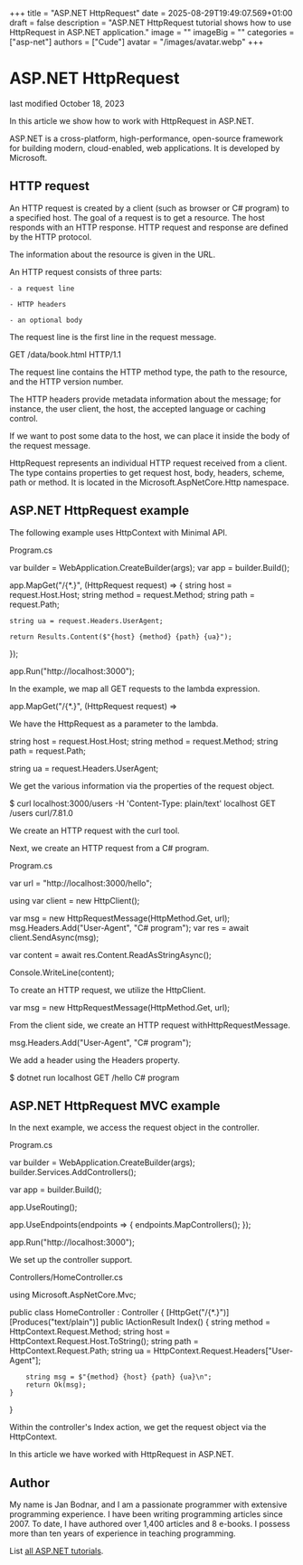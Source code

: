 +++
title = "ASP.NET HttpRequest"
date = 2025-08-29T19:49:07.569+01:00
draft = false
description = "ASP.NET HttpRequest tutorial shows how to use HttpRequest in ASP.NET application."
image = ""
imageBig = ""
categories = ["asp-net"]
authors = ["Cude"]
avatar = "/images/avatar.webp"
+++

# ASP.NET HttpRequest

last modified October 18, 2023

In this article we show how to work with HttpRequest in ASP.NET.

ASP.NET is a cross-platform, high-performance, open-source framework for
building modern, cloud-enabled, web applications. It is developed by Microsoft.

## HTTP request

An HTTP request is created by a client (such as browser or C# program) to a
specified host. The goal of a request is to get a resource. The host responds
with an HTTP response. HTTP request and response are defined by the HTTP
protocol.

The information about the resource is given in the URL.

An HTTP request consists of three parts:

    - a request line

    - HTTP headers

    - an optional body

The request line is the first line in the request message.

GET /data/book.html HTTP/1.1

The request line contains the HTTP method type, the path to the resource, and 
the HTTP version number. 

The HTTP headers provide metadata information about the message; for instance, 
the user client, the host, the accepted language or caching control.

If we want to post some data to the host, we can place it inside the body of the 
request message.

HttpRequest represents an individual HTTP request received from a
client. The type contains properties to get request host, body, headers, scheme,
path or method. It is located in the Microsoft.AspNetCore.Http
namespace.

## ASP.NET HttpRequest example

The following example uses HttpContext with Minimal API.

Program.cs
  

var builder = WebApplication.CreateBuilder(args);
var app = builder.Build();

app.MapGet("/{*.}", (HttpRequest request) =&gt;
{
    string host = request.Host.Host;
    string method = request.Method;
    string path = request.Path;

    string ua = request.Headers.UserAgent;

    return Results.Content($"{host} {method} {path} {ua}");
});

app.Run("http://localhost:3000");

In the example, we map all GET requests to the lambda expression. 

app.MapGet("/{*.}", (HttpRequest request) =&gt;

We have the HttpRequest as a parameter to the lambda.

string host = request.Host.Host;
string method = request.Method;
string path = request.Path;

string ua = request.Headers.UserAgent;

We get the various information via the properties of the request object.

$ curl localhost:3000/users -H 'Content-Type: plain/text'
localhost GET /users curl/7.81.0

We create an HTTP request with the curl tool.

Next, we create an HTTP request from a C# program.

Program.cs
  

var url = "http://localhost:3000/hello";

using var client = new HttpClient();

var msg = new HttpRequestMessage(HttpMethod.Get, url);
msg.Headers.Add("User-Agent", "C# program");
var res = await client.SendAsync(msg);

var content = await res.Content.ReadAsStringAsync();

Console.WriteLine(content);

To create an HTTP request, we utilize the HttpClient.

var msg = new HttpRequestMessage(HttpMethod.Get, url);

From the client side, we create an HTTP request
withHttpRequestMessage.

msg.Headers.Add("User-Agent", "C# program");

We add a header using the Headers property.

$ dotnet run
localhost GET /hello C# program

## ASP.NET HttpRequest MVC example

In the next example, we access the request object in the controller.

Program.cs
  

var builder = WebApplication.CreateBuilder(args);
builder.Services.AddControllers();

var app = builder.Build();

app.UseRouting();

app.UseEndpoints(endpoints =&gt;
{
    endpoints.MapControllers();
});

app.Run("http://localhost:3000");

We set up the controller support.

Controllers/HomeController.cs
  

using Microsoft.AspNetCore.Mvc;

public class HomeController : Controller
{
    [HttpGet("/{*.}")]
    [Produces("text/plain")]
    public IActionResult Index()
    {
        string method = HttpContext.Request.Method;
        string host = HttpContext.Request.Host.ToString();
        string path = HttpContext.Request.Path;
        string ua = HttpContext.Request.Headers["User-Agent"];

        string msg = $"{method} {host} {path} {ua}\n";
        return Ok(msg);
    }
}

Within the controller's Index action, we get the request object 
via the HttpContext.

In this article we have worked with HttpRequest in ASP.NET.

## Author

My name is Jan Bodnar, and I am a passionate programmer with extensive
programming experience. I have been writing programming articles since 2007.
To date, I have authored over 1,400 articles and 8 e-books. I possess more
than ten years of experience in teaching programming.

List [all ASP.NET tutorials](/all/#asp-net).